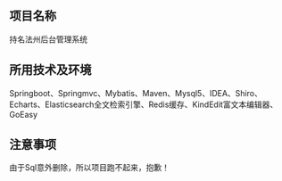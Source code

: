## 项目名称
持名法州后台管理系统

## 所用技术及环境
Springboot、Springmvc、Mybatis、Maven、Mysql5、IDEA、Shiro、Echarts、Elasticsearch全文检索引擎、Redis缓存、KindEdit富文本编辑器、GoEasy

## 注意事项
由于Sql意外删除，所以项目跑不起来，抱歉！
